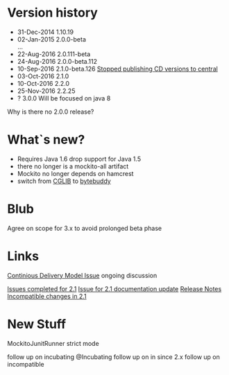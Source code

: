 # Version history
- 31-Dec-2014 1.10.19
- 02-Jan-2015 2.0.0-beta  
  ...
- 22-Aug-2016 2.0.111-beta	
- 24-Aug-2016 2.0.0-beta.112
- 10-Sep-2016 2.1.0-beta.126 [Stopped publishing CD versions to central](https://github.com/mockito/mockito/issues/595)
- 03-Oct-2016 2.1.0	
- 10-Oct-2016 2.2.0	
- 25-Nov-2016 2.2.25
- ? 3.0.0  Will be focused on java 8

Why is there no 2.0.0 release?


# What`s new?
- Requires Java 1.6 drop support for Java 1.5
- there no longer is a mockito-all artifact
- Mockito no longer depends on hamcrest
- switch from [CGLIB](https://github.com/cglib/cglib) to [bytebuddy](https://github.com/raphw/byte-buddy)


# Blub
Agree on scope for 3.x to avoid prolonged beta phase

# Links
[Continious Delivery Model Issue](https://github.com/mockito/mockito/issues/618) ongoing discussion


[Issues completed for 2.1](https://github.com/mockito/mockito/milestone/1?closed=1)
[Issue for 2.1 documentation update](https://github.com/mockito/mockito/issues/596)
[Release Notes](https://github.com/mockito/mockito/blob/master/doc/release-notes/official.md)
[Incompatible changes in 2.1](https://github.com/mockito/mockito/issues?utf8=%E2%9C%93&q=label%3A%221.*%20incompatible%22%20)

# New Stuff
MockitoJunitRunner strict mode

follow up on incubating @Incubating
follow up on in since 2.x
follow up on incompatible